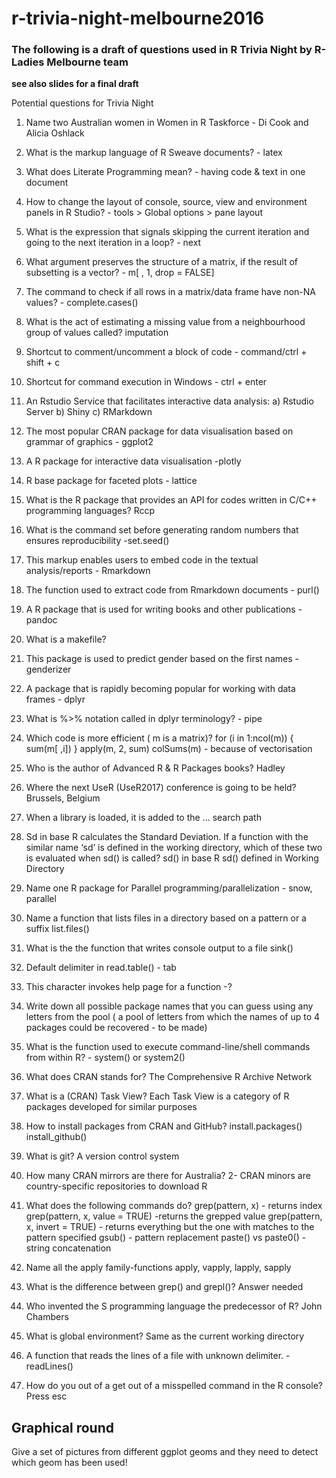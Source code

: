 # r-trivia-night-melbourne2016

### The following is a draft of questions used in  R Trivia Night by R-Ladies Melbourne team
**see also slides for a final draft**


Potential questions for Trivia Night


1. Name two Australian women in Women in R Taskforce - Di Cook and Alicia Oshlack
2. What is the markup language of R Sweave documents?  - latex
3. What does Literate Programming mean? - having code & text in one document
4. How to change the layout of console, source, view and environment panels in R Studio? - tools > Global options > pane layout
5. What is the expression that signals skipping the current iteration and going to the next iteration in a loop? - next
6. What argument preserves the structure of a matrix, if the result of subsetting is a vector?  - m[ , 1, drop = FALSE]
7. The command to check if all rows in a matrix/data frame have non-NA values? - complete.cases()
8. What is the act of estimating a missing value from a neighbourhood group of values called? imputation
9. Shortcut to comment/uncomment a block of code - command/ctrl + shift + c
10. Shortcut for command execution in Windows -  ctrl + enter
11. An Rstudio Service that facilitates interactive data analysis:  a) Rstudio Server b) Shiny c) RMarkdown
12. The most popular CRAN package for data visualisation based on grammar of graphics - ggplot2
13. A R package for interactive data visualisation -plotly
14. R base package for faceted plots - lattice
15. What is the R package that provides an API for codes written in C/C++ programming languages? Rccp
16. What is the command set before generating random numbers that ensures reproducibility  -set.seed()
17. This markup enables users to embed code in the textual analysis/reports - Rmarkdown
18. The function used to extract code from Rmarkdown documents - purl()
19. A R package that is used for writing books and other publications - pandoc
20. What is a makefile? 
21. This package is used to predict gender based on the first names - genderizer
22. A package that is rapidly becoming popular for working with data frames - dplyr
23. What is %>% notation called in dplyr terminology? - pipe
24. Which code is more efficient ( m is a matrix)?
    for (i in 1:ncol(m)) { sum(m[ ,i]) }
    apply(m, 2, sum)
    colSums(m) - because of vectorisation
      
25.  Who is the author of Advanced R  & R Packages books? Hadley
26. Where the next UseR (UseR2017) conference is going to be held? Brussels, Belgium
27. When a library is loaded, it is added to the … search path
28. Sd in base R calculates the Standard Deviation. If a function with the similar name ‘sd’ is defined in the working directory, which of these two is evaluated when sd() is called?
    sd() in base R
    sd() defined in Working Directory 
29. Name one R package for Parallel programming/parallelization - snow, parallel
30. Name a function that lists files in a directory based on a pattern or a suffix list.files()
31. What is the the function that writes console output to a file sink()
32. Default delimiter in read.table() - tab
33. This character invokes help page for a function -?
34. Write down all possible package names that you can guess using any letters from the pool ( a pool of letters from which the names of up to 4 packages could be recovered - to be made)
35. What is the function used to execute command-line/shell commands from within R? - system() or system2()
36. What does CRAN stands for? The Comprehensive R Archive Network
37. What is a (CRAN) Task View? Each Task View is a category of R packages developed for similar purposes
38. How to install packages from CRAN and GitHub? install.packages() install_github()
39. What is git? A version control system
40. How many CRAN mirrors are there for Australia? 2- CRAN minors are country-specific repositories to download R
41. What does the following commands do?
    grep(pattern, x)   - returns index
    grep(pattern, x, value = TRUE) -returns the grepped value
    grep(pattern, x, invert = TRUE)  - returns everything but the one with matches to the pattern specified
    gsub()  - pattern replacement
    paste() vs paste0()  -  string concatenation 
42. Name all the apply family-functions apply, vapply, lapply, sapply
43. What is the difference between grep() and grepl()? Answer needed
44. Who invented the S programming language the predecessor of R? John Chambers
45. What is global environment? Same as the current working directory
46. A function that reads the lines of a file with unknown delimiter. - readLines()
47. How do you out of a get out of a misspelled command in the R console? Press esc


## Graphical round


Give a set of pictures from different ggplot geoms and they need to detect which geom has been used! 




